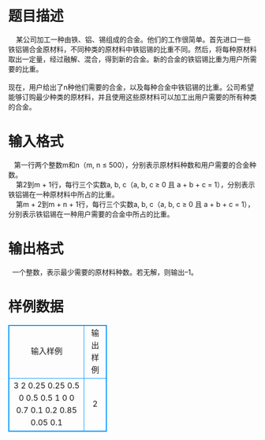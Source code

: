# 

 
 # 题目描述 
&nbsp;&nbsp;&nbsp;&nbsp;某公司加工一种由铁、铝、锡组成的合金。他们的工作很简单。首先进口一些铁铝锡合金原材料，不同种类的原材料中铁铝锡的比重不同。然后，将每种原材料取出一定量，经过融解、混合，得到新的合金。新的合金的铁铝锡比重为用户所需要的比重。<BR>&nbsp;&nbsp;&nbsp;&nbsp;<BR>现在，用户给出了n种他们需要的合金，以及每种合金中铁铝锡的比重。公司希望能够订购最少种类的原材料，并且使用这些原材料可以加工出用户需要的所有种类的合金。<BR> 

 
 # 输入格式 
&nbsp;&nbsp;&nbsp;第一行两个整数m和n（m,&nbsp;n&nbsp;≤&nbsp;500），分别表示原材料种数和用户需要的合金种数。<BR>&nbsp;&nbsp;&nbsp;&nbsp;第2到m&nbsp;+&nbsp;1行，每行三个实数a,&nbsp;b,&nbsp;c（a,&nbsp;b,&nbsp;c&nbsp;≥&nbsp;0&nbsp;且&nbsp;a&nbsp;+&nbsp;b&nbsp;+&nbsp;c&nbsp;=&nbsp;1），分别表示铁铝锡在一种原材料中所占的比重。<BR>&nbsp;&nbsp;&nbsp;&nbsp;第m&nbsp;+&nbsp;2到m&nbsp;+&nbsp;n&nbsp;+&nbsp;1行，每行三个实数a,&nbsp;b,&nbsp;c（a,&nbsp;b,&nbsp;c&nbsp;≥&nbsp;0&nbsp;且&nbsp;a&nbsp;+&nbsp;b&nbsp;+&nbsp;c&nbsp;=&nbsp;1），分别表示铁铝锡在一种用户需要的合金中所占的比重。<BR> 

 
 # 输出格式 
&nbsp;&nbsp;一个整数，表示最少需要的原材料种数。若无解，则输出–1。 
# 样例数据
<style>
        table,table tr th, table tr td { border:1px solid #0094ff; }
        table { width: 200px; min-height: 25px; line-height: 25px; text-align: center; border-collapse: collapse;}   
    </style>
<table>
	<tr>
		<td>输入样例</td>
		<td>输出样例</td>
	</tr>
<tr><td>3 2
0.25 0.25 0.5
0 0.5 0.5
1 0 0
0.7 0.1 0.2
0.85 0.05 0.1
</td><td>2</td></tr></table>
